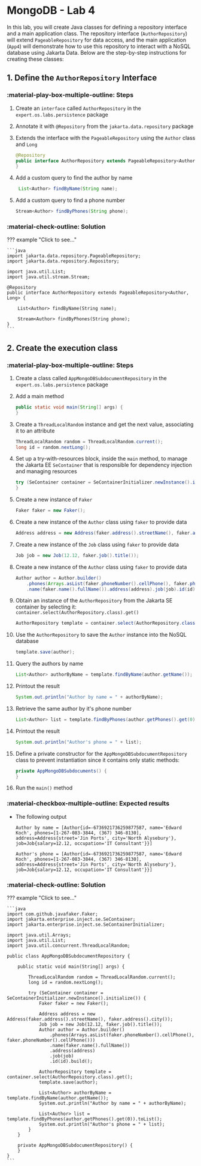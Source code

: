 # MongoDB - Lab 4

In this lab, you will create Java classes for defining a repository interface and a main application class. The repository interface (`AuthorRepository`) will extend `PageableRepository` for data access, and the main application (`App4`) will demonstrate how to use this repository to interact with a NoSQL database using Jakarta Data. Below are the step-by-step instructions for creating these classes:

## 1. Define the `AuthorRepository` Interface

### :material-play-box-multiple-outline: Steps

1. Create an `interface` called `AuthorRepository` in the `expert.os.labs.persistence` package
2. Annotate it with `@Repository` from the `jakarta.data.repository` package
3. Extends the interface with the `PageableRepository` using the `Author` class and `Long`

    ```java
    @Repository
    public interface AuthorRepository extends PageableRepository<Author, Long> {
    }
    ```

4. Add a custom query to find the author by name

    ```java
     List<Author> findByName(String name);
    ```

5. Add a custom query to find a phone number

    ```java
    Stream<Author> findByPhones(String phone);
    ```

### :material-check-outline: Solution

??? example "Click to see..."

    ```java
    import jakarta.data.repository.PageableRepository;
    import jakarta.data.repository.Repository;

    import java.util.List;
    import java.util.stream.Stream;

    @Repository
    public interface AuthorRepository extends PageableRepository<Author, Long> {

        List<Author> findByName(String name);

        Stream<Author> findByPhones(String phone);
    }
    ```

## 2. Create the execution class

### :material-play-box-multiple-outline: Steps

1. Create a class called `AppMongoDBSubdocumentRepository` in the `expert.os.labs.persistence` package
2. Add a main method

    ```java
    public static void main(String[] args) {
    }
    ```

3. Create a `ThreadLocalRandom` instance and get the next value, associating it to an attribute

    ```java
    ThreadLocalRandom random = ThreadLocalRandom.current();
    long id = random.nextLong();
    ```

4.  Set up a try-with-resources block, inside the `main` method, to manage the Jakarta EE `SeContainer` that is responsible for dependency injection and managing resources

    ```java
    try (SeContainer container = SeContainerInitializer.newInstance().initialize()) {     
    }
    ```

5. Create a new instance of `Faker`

    ```java
    Faker faker = new Faker();
    ```

6. Create a new instance of the `Author` class using `faker` to provide data

    ```java
    Address address = new Address(faker.address().streetName(), faker.address().city());
    ```

7. Create a new instance of the `Job` class using `faker` to provide data

    ```java
    Job job = new Job(12.12, faker.job().title());
    ```

8. Create a new instance of the `Author` class using `faker` to provide data

    ```java
    Author author = Author.builder()
        .phones(Arrays.asList(faker.phoneNumber().cellPhone(), faker.phoneNumber().cellPhone()))
        .name(faker.name().fullName()).address(address).job(job).id(id).build();
    ```

9. Obtain an instance of the `AuthorRepository` from the Jakarta SE container by selecting it: `container.select(AuthorRepository.class).get()`

    ```java
    AuthorRepository template = container.select(AuthorRepository.class).get();
    ```

10. Use the `AuthorRepository` to save the `Author` instance into the NoSQL database

    ```java
    template.save(author);
    ```

11. Query the authors by name

    ```java
    List<Author> authorByName = template.findByName(author.getName());
    ```

12. Printout the result

    ```java
    System.out.println("Author by name = " + authorByName);
    ```

13. Retrieve the same author by it's phone number

    ```java
    List<Author> list = template.findByPhones(author.getPhones().get(0)).toList();
    ```

14. Printout the result

    ```java
    System.out.println("Author's phone = " + list);
    ```

15. Define a private constructor for the `AppMongoDBSubdocumentRepository` class to prevent instantiation since it contains only static methods:

    ```java
    private AppMongoDBSubdocuments() {
    }
    ```

16. Run the `main()` method    

### :material-checkbox-multiple-outline: Expected results

* The following output
   
    ```
    Author by name = [Author{id=-6736921736259877587, name='Edward Koch', phones=[1-267-083-3844, (367) 346-8130], address=Address{street='Jin Ports', city='North Alysebury'}, job=Job{salary=12.12, occupation='IT Consultant'}}]
    
    Author's phone = [Author{id=-6736921736259877587, name='Edward Koch', phones=[1-267-083-3844, (367) 346-8130], address=Address{street='Jin Ports', city='North Alysebury'}, job=Job{salary=12.12, occupation='IT Consultant'}}]
    ```

### :material-check-outline: Solution

??? example "Click to see..."

    ```java
    import com.github.javafaker.Faker;
    import jakarta.enterprise.inject.se.SeContainer;
    import jakarta.enterprise.inject.se.SeContainerInitializer;

    import java.util.Arrays;
    import java.util.List;
    import java.util.concurrent.ThreadLocalRandom;

    public class AppMongoDBSubdocumentRepository {

        public static void main(String[] args) {

            ThreadLocalRandom random = ThreadLocalRandom.current();
            long id = random.nextLong();

            try (SeContainer container = SeContainerInitializer.newInstance().initialize()) {
                Faker faker = new Faker();

                Address address = new Address(faker.address().streetName(), faker.address().city());
                Job job = new Job(12.12, faker.job().title());
                Author author = Author.builder()
                    .phones(Arrays.asList(faker.phoneNumber().cellPhone(), faker.phoneNumber().cellPhone()))
                    .name(faker.name().fullName())
                    .address(address)
                    .job(job)
                    .id(id).build();

                AuthorRepository template = container.select(AuthorRepository.class).get();
                template.save(author);

                List<Author> authorByName = template.findByName(author.getName());
                System.out.println("Author by name = " + authorByName);

                List<Author> list = template.findByPhones(author.getPhones().get(0)).toList();
                System.out.println("Author's phone = " + list);
            }
        }

        private AppMongoDBSubdocumentRepository() {
        }
    }
    ```
